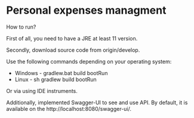 # Personal expenses managment
How to run?

First of all, you need to have a JRE at least 11 version.

Secondly, download source code from origin/develop.

Use the following commands depending on your operating system:
 - Windows - gradlew.bat build bootRun
 - Linux - sh gradlew build bootRun

Or via using IDE instruments.

Additionally, implemented Swagger-UI to see and use API. By default, it is available on the http://localhost:8080/swagger-ui/.
